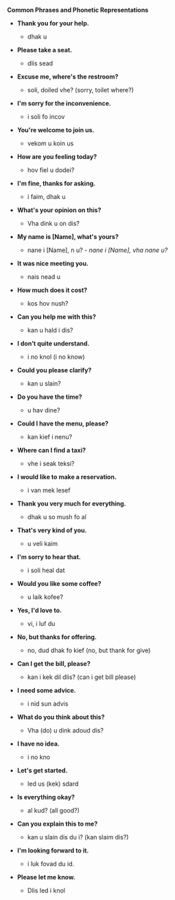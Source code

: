 **Common Phrases and Phonetic Representations**

- **Thank you for your help.**
  - dhak u

- **Please take a seat.**
  - dlis sead

- **Excuse me, where's the restroom?**
  - soli, doiled vhe? (sorry, toilet where?)

- **I'm sorry for the inconvenience.**
  - i soli fo incov 

- **You're welcome to join us.**
  - vekom u koin us

- **How are you feeling today?**
  - hov fiel u dodei?

- **I'm fine, thanks for asking.**
  - i faim, dhak u

- **What's your opinion on this?**
  - Vha dink u on dis?

- **My name is [Name], what's yours?**
  - nane i [Name], n u?
  _- nane i [Name], vha nane u?_
 
- **It was nice meeting you.**
  - nais nead u

- **How much does it cost?**
  - kos hov nush?

- **Can you help me with this?**
  - kan u hald i dis?

- **I don't quite understand.**
  - i no knol (i no know)

- **Could you please clarify?**
  - kan u slain?

- **Do you have the time?**
  - u hav dine?

- **Could I have the menu, please?**
  - kan kief i nenu?

- **Where can I find a taxi?**
  - vhe i seak teksi?

- **I would like to make a reservation.**
  - i van mek lesef

- **Thank you very much for everything.**
  - dhak u so mush fo al

- **That's very kind of you.**
  - u veli kaim

- **I'm sorry to hear that.**
  - i soli heal dat 

- **Would you like some coffee?**
  - u laik kofee?

- **Yes, I'd love to.**
  - vi, i luf du

- **No, but thanks for offering.**
  - no, dud dhak fo kief (no, but thank for give)

- **Can I get the bill, please?**
  - kan i kek dil dlis? (can i get bill please)

- **I need some advice.**
  - i nid sun advis

- **What do you think about this?**
  - Vha (do) u dink adoud dis?

- **I have no idea.**
  - i no kno

- **Let's get started.**
  - led us (kek) sdard

- **Is everything okay?**
  - al kud? (all good?)

- **Can you explain this to me?**
  - kan u slain dis du i? (kan slaim dis?)

- **I'm looking forward to it.**
  - i luk fovad du id.

- **Please let me know.**
  - Dlis led i knol

